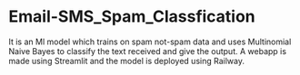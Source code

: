 # Email-SMS_Spam_Classfication
It is an Ml model which trains on spam not-spam data and uses Multinomial Naive Bayes to classify the text received and give the output. A webapp is made using Streamlit and the model is deployed using Railway.
